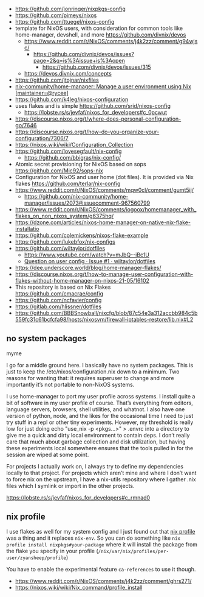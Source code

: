 - https://github.com/jonringer/nixpkgs-config
- https://github.com/pimeys/nixos
- https://github.com/ttuegel/nixos-config
- template for NixOS users, with consideration for common tools like home-manager, devshell, and more https://github.com/divnix/devos
  - https://www.reddit.com/r/NixOS/comments/j4k2zz/comment/g94wjsc/
    - https://github.com/divnix/devos/issues?page=2&q=is%3Aissue+is%3Aopen
      - https://github.com/divnix/devos/issues/315
  - https://devos.divnix.com/concepts
- https://github.com/jtojnar/nixfiles
- [nix-community/home-manager: Manage a user environment using Nix \[maintainer=@rycee\]](https://github.com/nix-community/home-manager)
- https://github.com/k4leg/nixos-configuration
- uses flakes and is simple https://github.com/srid/nixos-config
  - https://lobste.rs/s/jevfaf/nixos_for_developers#c_0pcwut
- https://discourse.nixos.org/t/where-does-personal-configuration-go/7646
- https://discourse.nixos.org/t/how-do-you-organize-your-configuration/7306/7
- https://nixos.wiki/wiki/Configuration_Collection
- https://github.com/lovesegfault/nix-config
  - https://github.com/bbigras/nix-config/
- Atomic secret provisioning for NixOS based on sops https://github.com/Mic92/sops-nix
- Configuration for NixOS and user home (dot files). It is provided via Nix flakes https://github.com/terlar/nix-config
- https://www.reddit.com/r/NixOS/comments/mqw0cl/comment/gumt5ij/
  - https://github.com/nix-community/home-manager/issues/2073#issuecomment-967560799
- https://www.reddit.com/r/NixOS/comments/iogoox/homemanager_with_flakes_on_non_nixos_system/g6375hq/
- https://dzone.com/articles/nixos-home-manager-on-native-nix-flake-installatio
- https://github.com/colemickens/nixos-flake-example
- https://github.com/lukebfox/nix-configs
- https://github.com/wiltaylor/dotfiles
  - https://www.youtube.com/watch?v=mJbQ--iBc1U
  - [Question on user config · Issue #1 · wiltaylor/dotfiles](https://github.com/wiltaylor/dotfiles/issues/1)
- https://dee.underscore.world/blog/home-manager-flakes/
- https://discourse.nixos.org/t/how-to-manage-user-configuration-with-flakes-without-home-manager-on-nixos-21-05/16102
- This repository is based on Nix Flakes https://github.com/cmacrae/config
- https://github.com/ncfavier/config
- https://gitlab.com/hlissner/dotfiles
- https://github.com/BBBSnowball/nixcfg/blob/87c54e3a312accbb984c5b559fc31c61bcfcfa98/hosts/nixosvm/firewall-iptables-restore/lib.nix#L2

## no system packages

myme

I go for a middle ground here. I basically have no system packages. This is just to keep the /etc/nixos/configuration.nix down to a minimum. Two reasons for wanting that: it requires superuser to change and more importantly it’s not portable to non-NixOS systems.

I use home-manager to port my user profile across systems. I install quite a bit of software in my user profile of course. That’s everything from editors, language servers, browsers, shell utilities, and whatnot. I also have one version of python, node, and the likes for the occasional time I need to just try stuff in a repl or other tiny experiments. However, my threshold is really low for just doing echo "use_nix -p <pkgs...>" > .envrc into a directory to give me a quick and dirty local environment to contain deps. I don’t really care that much about garbage collection and disk utilization, but having these experiments local somewhere ensures that the tools pulled in for the session are wiped at some point.

For projects I actually work on, I always try to define my dependencies locally to that project. For projects which aren’t mine and where I don’t want to force nix on the upstream, I have a nix-utils repository where I gather .nix files which I symlink or import in the other projects.

https://lobste.rs/s/jevfaf/nixos_for_developers#c_rmnad0

## nix profile

I use flakes as well for my system config and I just found out that [nix profile](https://nixos.wiki/wiki/Nix_command/profile) was a thing and it replaces `nix-env`. So you can do something like `nix profile install nixpkgs#your-package` where it will install the package from the flake you specify in your profile (`/nix/var/nix/profiles/per-user/zyansheep/profile`)

You have to enable the experimental feature `ca-references` to use it though.

- https://www.reddit.com/r/NixOS/comments/j4k2zz/comment/ghrs271/
- https://nixos.wiki/wiki/Nix_command/profile_install
